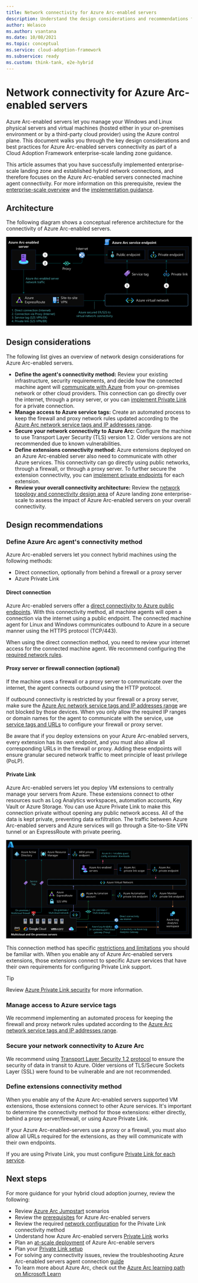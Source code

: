 ```yaml
---
title: Network connectivity for Azure Arc-enabled servers
description: Understand the design considerations and recommendations for network connectivity of Azure Arc-enabled servers
author: Welasco
ms.author: vsantana
ms.date: 10/08/2021
ms.topic: conceptual
ms.service: cloud-adoption-framework
ms.subservice: ready
ms.custom: think-tank, e2e-hybrid
---
```


# Network connectivity for Azure Arc-enabled servers

Azure Arc-enabled servers let you manage your Windows and Linux physical servers and virtual machines (hosted either in your on-premises environment or by a third-party cloud provider) using the Azure control plane. This document walks you through the key design considerations and best practices for Azure Arc-enabled servers connectivity as part of a Cloud Adoption Framework enterprise-scale landing zone guidance.

This article assumes that you have successfully implemented enterprise-scale landing zone and established hybrid network connections, and therefore focuses on the Azure Arc-enabled servers connected machine agent connectivity. For more information on this prerequisite, review the [enterprise-scale overview](../../ready/enterprise-scale/index.md) and the [implementation guidance](../../ready/enterprise-scale/implementation.md).

## Architecture

The following diagram shows a conceptual reference architecture for the connectivity of Azure Arc-enabled servers.

[ ![Azure Arc-enabled servers connectivity options.](./media/arc-enabled-servers-connectivity-options.svg)](./media/arc-enabled-servers-connectivity-options.svg#lightbox)

## Design considerations

The following list gives an overview of network design considerations for Azure Arc-enabled servers.

- **Define the agent's connectivity method:** Review your existing infrastructure, security requirements, and decide how the connected machine agent will [communicate with Azure](/azure/azure-arc/servers/agent-overview#networking-configuration) from your on-premises network or other cloud providers. This connection can go directly over the internet, through a proxy server, or you can [implement Private Link](/azure/azure-arc/servers/private-link-security) for a private connection.
- **Manage access to Azure service tags:** Create an automated process to keep the firewall and proxy network rules updated according to the [Azure Arc network service tags and IP addresses range](https://www.microsoft.com/en-us/download/details.aspx?id=56519).
- **Secure your network connectivity to Azure Arc:** Configure the machine to use Transport Layer Security (TLS) version 1.2. Older versions are not recommended due to known vulnerabilities.
- **Define extensions connectivity method:** Azure extensions deployed on an Azure Arc-enabled server also need to communicate with other Azure services. This connectivity can go directly using public networks, through a firewall, or through a proxy server. To further secure the extension connectivity, you can [implement private endpoints](/azure/azure-arc/servers/private-link-security#how-it-works) for each extension.
- **Review your overall connectivity architecture:** Review the [network topology and connectivity design area](/azure/cloud-adoption-framework/ready/enterprise-scale/network-topology-and-connectivity) of Azure landing zone enterprise-scale to assess the impact of Azure Arc-enabled servers on your overall connectivity.

## Design recommendations

### Define Azure Arc agent's connectivity method

Azure Arc-enabled servers let you connect hybrid machines using the following methods:

- Direct connection, optionally from behind a firewall or a proxy server
- Azure Private Link

#### Direct connection

Azure Arc-enabled servers offer a [direct connectivity to Azure public endpoints](/azure/azure-arc/servers/agent-overview#networking-configuration). With this connectivity method, all machine agents will open a connection via the internet using a public endpoint. The connected machine agent for Linux and Windows communicates outbound to Azure in a secure manner using the HTTPS protocol (TCP/443).

When using the direct connection method, you need to review your internet access for the connected machine agent. We recommend configuring the [required network rules](/azure/azure-arc/servers/agent-overview#networking-configuration).

#### Proxy server or firewall connection (optional)

If the machine uses a firewall or a proxy server to communicate over the internet, the agent connects outbound using the HTTP protocol.

If outbound connectivity is restricted by your firewall or a proxy server, make sure the [Azure Arc network service tags and IP addresses range](/azure/azure-arc/servers/agent-overview#networking-configuration) are not blocked by those devices. When you only allow the required IP ranges or domain names for the agent to communicate with the service, use [service tags and URLs](https://www.microsoft.com/en-us/download/details.aspx?id=56519) to configure your firewall or proxy server.

Be aware that if you deploy extensions on your Azure Arc-enabled servers, every extension has its own endpoint, and you must also allow all corresponding URLs in the firewall or proxy. Adding these endpoints will ensure granular secured network traffic to meet principle of least privilege (PoLP).

#### Private Link

Azure Arc-enabled servers let you deploy VM extensions to centrally manage your servers from Azure. These extensions connect to other resources such as Log Analytics workspaces, automation accounts, Key Vault or Azure Storage. You can use Azure Private Link to make this connection private without opening any public network access. All of the data is kept private, preventing data exfiltration. The traffic between Azure Arc-enabled servers and Azure services will go through a Site-to-Site VPN tunnel or an ExpressRoute with private peering.

[ ![Azure Arc-enabled servers Private Link topology.](./media/arc-enabled-servers-private-link-topology.svg)](./media/arc-enabled-servers-private-link-topology.svg#lightbox)

This connection method has specific [restrictions and limitations](/azure/azure-arc/servers/private-link-security#restrictions-and-limitations) you should be familiar with. When you enable any of Azure Arc-enabled servers extensions, those extensions connect to specific Azure services that have their own requirements for configuring Private Link support.

> [!TIP]
> Review [Azure Private Link security](/azure/azure-arc/servers/private-link-security#how-it-works) for more information.

### Manage access to Azure service tags

We recommend implementing an automated process for keeping the firewall and proxy network rules updated according to the [Azure Arc network service tags and IP addresses range](https://www.microsoft.com/download/details.aspx?id=56519).

### Secure your network connectivity to Azure Arc

We recommend using [Transport Layer Security 1.2 protocol](/azure/azure-arc/servers/agent-overview#transport-layer-security-12-protocol) to ensure the security of data in transit to Azure. Older versions of TLS/Secure Sockets Layer (SSL) were found to be vulnerable and are not recommended.

### Define extensions connectivity method

When you enable any of the Azure Arc-enabled servers supported VM extensions, those extensions connect to other Azure services. It's important to determine the connectivity method for those extensions: either directly, behind a proxy server/firewall, or using Azure Private Link.

If your Azure Arc-enabled-servers use a proxy or a firewall, you must also allow all URLs required for the extensions, as they will communicate with their own endpoints.

If you are using Private Link, you must configure [Private Link for each service](/azure/azure-arc/servers/private-link-security#how-it-works).

## Next steps

For more guidance for your hybrid cloud adoption journey,  review the following:

- Review [Azure Arc Jumpstart](https://azurearcjumpstart.io/azure_arc_jumpstart/azure_arc_servers/day2/) scenarios
- Review the [prerequisites](/azure/azure-arc/servers/agent-overview#prerequisites) for Azure Arc-enabled servers
- Review the required [network configuration](/azure/azure-arc/servers/private-link-security#network-configuration) for the Private Link connectivity method
- Understand how Azure Arc-enabled servers [Private Link](/azure/azure-arc/servers/private-link-security#how-it-works) works
- Plan an [at-scale deployment](/azure/azure-arc/servers/plan-at-scale-deployment) of Azure Arc-enable servers
- Plan your [Private Link setup](/azure/azure-arc/servers/private-link-security#planning-your-private-link-setup)
- For solving any connectivity issues, review the troubleshooting Azure Arc-enabled servers agent connection [guide](/azure/azure-arc/servers/troubleshoot-agent-onboard)
- To learn more about Azure Arc, check out the [Azure Arc learning path on Microsoft Learn](/learn/paths/manage-hybrid-infrastructure-with-azure-arc/)
